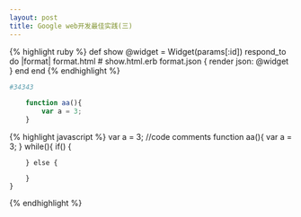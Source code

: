 ```yaml
---
layout: post
title: Google web开发最佳实践(三)
---
```



{% highlight ruby %}
def show
  @widget = Widget(params[:id])
  respond_to do |format|
    format.html # show.html.erb
    format.json { render json: @widget }
  end
end
{% endhighlight %}


``` ruby
#34343
```


``` javascript
    function aa(){
        var a = 3;
    }
```



{% highlight javascript %}
    var a = 3;
    //code comments
    function aa(){
        var a = 3;
    }
    while(){
        if() {

        } else {
            
        }
    }
{% endhighlight %}